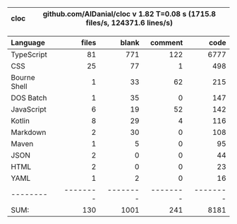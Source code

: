 
cloc|github.com/AlDanial/cloc v 1.82  T=0.08 s (1715.8 files/s, 124371.6 lines/s)
--- | ---

Language|files|blank|comment|code
:-------|-------:|-------:|-------:|-------:
TypeScript|81|771|122|6777
CSS|25|77|1|498
Bourne Shell|1|33|62|215
DOS Batch|1|35|0|147
JavaScript|6|19|52|142
Kotlin|8|29|4|116
Markdown|2|30|0|108
Maven|1|5|0|95
JSON|2|0|0|44
HTML|2|0|0|23
YAML|1|2|0|16
--------|--------|--------|--------|--------
SUM:|130|1001|241|8181
